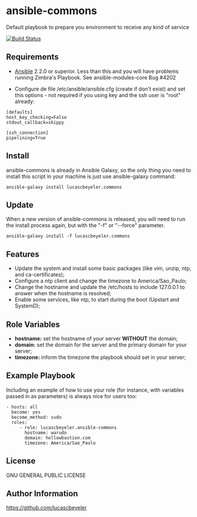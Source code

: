 ansible-commons
=========

Default playbook to prepare you environment to receive any kind of service

[![Build Status](https://travis-ci.org/lucascbeyeler/ansible-commons.svg?branch=master)](https://travis-ci.org/lucascbeyeler/ansible-commons)

Requirements
------------

* [Ansible](https://github.com/ansible/ansible) 2.2.0 or superior. Less than this and you will have problems running Zimbra's Playbook. See ansible-modules-core Bug #4202

* Configure de file /etc/ansible/ansible.cfg (create if don't exist) and set this options - not required if you using key and the ssh user is "root" already:
```
[defaults]
host_key_checking=False
stdout_callback=skippy

[ssh_connection]
pipelining=True
```

Install
--------------
ansible-commons is already in Ansible Galaxy, so the only thing you need to install this script in your machine is just use ansible-galaxy command:

```
ansible-galaxy install lucascbeyeler.commons
```

Update
--------------
When a new version of ansible-commons is released, you will need to run the install process again, but with the "-f" or "--force" parameter.

```
ansible-galaxy install -f lucascbeyeler.commons
```

Features
--------------

* Update the system and install some basic packages (like vim, unzip, ntp, and ca-certificates);
* Configure a ntp client and change the timezone to America/Sao_Paulo;
* Change the hostname and update the /etc/hosts to include 127.0.0.1 to answer when the hostname is resolved;
* Enable some services, like ntp, to start during the boot (Upstart and SystemD);


Role Variables
--------------

* **hostname:** set the hostname of your server **WITHOUT** the domain;
* **domain:** set the domain for the server and the primary domain for your server;
* **timezone:** inform the timezone the playbook should set in your server;

Example Playbook
----------------

Including an example of how to use your role (for instance, with variables passed in as parameters) is always nice for users too:

```
- hosts: all
  become: yes
  become_method: sudo
  roles:
     - role: lucascbeyeler.ansible-commons
       hostname: warudo
       domain: hollowbastion.com
       timezone: America/Sao_Paulo
```

License
-------

GNU GENERAL PUBLIC LICENSE

Author Information
------------------

https://github.com/lucascbeyeler
